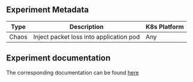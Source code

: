 ## Experiment Metadata

| Type  | Description                                                  | K8s Platform |
| ----- | ------------------------------------------------------------ | -------------|
| Chaos | Inject packet loss into application pod                      | Any          |

## Experiment documentation

The corresponding documentation can be found [here](https://docs.litmuschaos.io/docs/pod-network-loss/)
